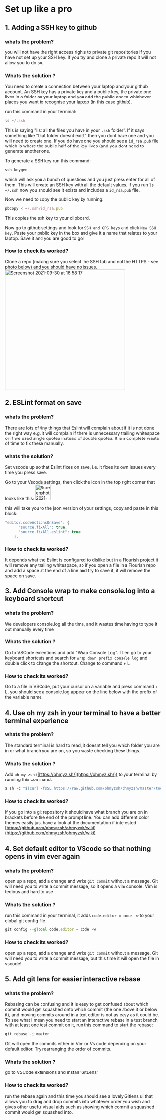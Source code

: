 # Set up like a pro

## 1. Adding a SSH key to github

### whats the problem?

you will not have the right access rights to private git repositories if you have not set up your SSH key. If you try and clone a private repo it will not allow you to do so.

### Whats the solution ?

You need to create a connection between your laptop and your github account. An SSH key has a private key and a public key, the private one lives in a folder on your laptop and you add the public one to whichever places you want to recognise your laptop (in this case github). 

run this command in your terminal: 

```jsx
ls ~/.ssh
```

This is saying "list all the files you have in your `.ssh` folder". If it says something like "that folder doesnt exist" then you dont have one and you will need to create one. If you do have one you should see a `id_rsa.pub` file which is where the public half of the key lives (and you dont need to generate another one. 

To generate a SSH key run this command:

```jsx
ssh-keygen
```

which will ask you a bunch of questions and you just press enter for all of them. This will create an SSH key with all the default values. if you run `ls ~/.ssh` now you should see it exists and includes a `id_rsa.pub` file. 

Now we need to copy the public key by running: 

```jsx
pbcopy < ~/.ssh/id_rsa.pub
```


This copies the ssh key to your clipboard. 

Now go to github settings and look for `SSH and GPG keys` and click `New SSH key`. Paste your public key in the box and give it a name that relates to your laptop. Save it and you are good to go!

### How to check its worked?

Clone a repo (making sure you select the SSH tab and not the HTTPS - see photo below) and you should have no issues.
<img width="389" alt="Screenshot 2021-09-30 at 16 58 17" src="https://user-images.githubusercontent.com/32163243/135479954-1df2c0f5-d189-4439-9c80-532e971ede62.png">

## 2. ESLint format on save

### whats the problem?

There are lots of tiny things that Eslint will complain about if it is not done the right way e.g. it will complain if there is unnecessary trailing whitespace or if we used single quotes instead of double quotes. It is a complete waste of time to fix these manually. 

### whats the solution?

Set vscode up so that Eslint fixes on save, i.e. it fixes its own issues every time you press save. 

Go to your Vscode settings, then click the icon in the top right corner that looks like this: <img width="51" alt="Screenshot 2021-09-30 at 16 56 07" src="https://user-images.githubusercontent.com/32163243/135479605-931f48e2-d742-455d-b2e7-bb5cac1b331e.png">

this will take you to the json version of your settings, copy and paste in this block: 

```jsx
"editor.codeActionsOnSave": {
      "source.fixAll": true,
      "source.fixAll.eslint": true
    },
```

### How to check its worked?

It depends what the Eslint is configured to dislike but in a Flourish project it will remove any trailing whitespace, so if you open a file in a Flourish repo and add a space at the end of a line and try to save it, it will remove the space on save.

## 3. Add Console wrap to make console.log into a keyboard shortcut

### whats the problem?

We developers console.log all the time, and it wastes time having to type it out manually every time

### Whats the solution ?

Go to VSCode extentions and add "Wrap Console Log". Then go to your keyboard shortcuts and search for `wrap down prefix console log` and double click to change the shortcut. Change to command + L 

### How to check its worked?

Go to a file in VSCode, put your cursor on a variable and press command + L, you should see a console.log appear on the line below with the prefix of the variable name.

## 4. Use oh my zsh in your terminal to have a better terminal experience

### whats the problem?

The standard terminal is hard to read, it doesnt tell you which folder you are in or what branch you are on, so you waste checking these things.

### Whats the solution ?

Add `oh my zsh` ([https://ohmyz.sh/](https://ohmyz.sh/)) to your terminal by running this command:


```jsx
$ sh -c "$(curl -fsSL https://raw.github.com/ohmyzsh/ohmyzsh/master/tools/install.sh)" = code -w
```

### How to check its worked?

If you go into a git repository it should have what branch you are on in brackets before the end of the prompt line. You can add different color themes easily just have a look at the documentation if interested [https://github.com/ohmyzsh/ohmyzsh/wiki](https://github.com/ohmyzsh/ohmyzsh/wiki)

## 4. Set default editor to VScode so that nothing opens in vim ever again

### whats the problem?

open up a repo, add a change and write `git commit` without a message. Git will need you to write a commit message, so it opens a vim console. Vim is tedious and hard to use

### Whats the solution ?

run this command in your terminal, it adds `code.editor = code -w` to your clobal git config file

```jsx
git config --global code.editor = code -w
```

### How to check its worked?

open up a repo, add a change and write `git commit` without a message. Git will need you to write a commit message, but this time it will open the file in vscode!

## 5. Add git lens for easier interactive rebase

### whats the problem?

Rebasing can be confusing and it is easy to get confused about which commit would get squashed onto which commit (the one above it or below it), and moving commits around in a text editor is not as easy as it could be. To see what I mean you need to start an interactive rebase in a test branch with at least one test commit on it, run this command to start the rebase:

```jsx
git rebase -i master
```

Git will open the commits either in Vim or Vs code depending on your default editor. Try rearranging the order of commits.

### Whats the solution ?

go to VSCode extensions and install 'GitLens'

### How to check its worked?

run the rebase again and this time you should see a lovely Gitlens ui that allows you to drag and drop commits into whatever order you wish and gives other useful visual aids such as showing which commit a squashed commit would get squashed into.
